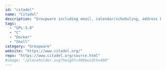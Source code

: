 ```yaml
---
id: "citadel"
name: "Citadel"
description: "Groupware including email, calendar/scheduling, address books, forums, mailing lists, IM, wiki and blog engines, RSS aggregation and more."
tags:
  - "GPL-3.0"
  - "C"
  - "Docker"
  - "Shell"
category: "Groupware"
website: "https://www.citadel.org/"
repo: "https://www.citadel.org/source.html"
#image: "/placeholder.svg?height=300&width=400"
---
```


